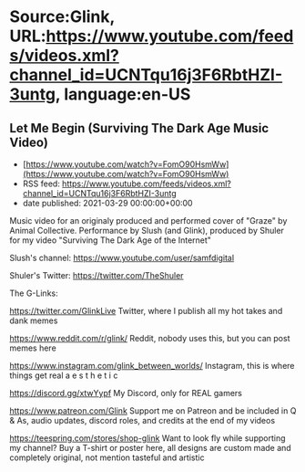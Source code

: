 # Source:Glink, URL:https://www.youtube.com/feeds/videos.xml?channel_id=UCNTqu16j3F6RbtHZI-3untg, language:en-US

## Let Me Begin (Surviving The Dark Age Music Video)
 - [https://www.youtube.com/watch?v=FomO90HsmWw](https://www.youtube.com/watch?v=FomO90HsmWw)
 - RSS feed: https://www.youtube.com/feeds/videos.xml?channel_id=UCNTqu16j3F6RbtHZI-3untg
 - date published: 2021-03-29 00:00:00+00:00

Music video for an originaly produced and performed cover of "Graze" by Animal Collective. Performance by Slush (and Glink), produced by Shuler for my video "Surviving The Dark Age of the Internet"

Slush's channel:
https://www.youtube.com/user/samfdigital

Shuler's Twitter:
https://twitter.com/TheShuler

The G-Links:

https://twitter.com/GlinkLive
Twitter, where I publish all my hot takes and dank memes

https://www.reddit.com/r/glink/
Reddit, nobody uses this, but you can post memes here

https://www.instagram.com/glink_between_worlds/
Instagram, this is where things get real  a e s t h e t i c 

https://discord.gg/xtwYypf
My Discord, only for REAL gamers

https://www.patreon.com/Glink
Support me on Patreon and be included in Q & As, audio updates, discord roles, and credits at the end of my videos 

https://teespring.com/stores/shop-glink
Want to look fly while supporting my channel? Buy a T-shirt or poster here, all designs are custom made and completely original, not mention tasteful and artistic

